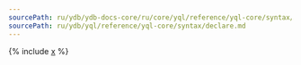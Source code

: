 ```yaml
---
sourcePath: ru/ydb/ydb-docs-core/ru/core/yql/reference/yql-core/syntax/declare.md
sourcePath: ru/ydb/yql/reference/yql-core/syntax/declare.md
---
```


{% include [x](_includes/declare/general.md) %}
